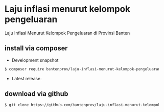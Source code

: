 # Laju inflasi menurut kelompok pengeluaran
Laju Inflasi Menurut Kelompok Pengeluaran di Provinsi Banten

## install via composer

- Development snapshot
```bash
$ composer require bantenprov/laju-inflasi-menurut-kelompok-pengeluaran:dev:master
```
- Latest release:


## download via github

~~~bash
$ git clone https://github.com/bantenprov/laju-inflasi-menurut-kelompok-pengeluaran.git
~~~


